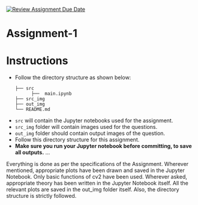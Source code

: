 [![Review Assignment Due Date](https://classroom.github.com/assets/deadline-readme-button-22041afd0340ce965d47ae6ef1cefeee28c7c493a6346c4f15d667ab976d596c.svg)](https://classroom.github.com/a/JdeUZWv0)

 
# Assignment-1

# Instructions
- Follow the directory structure as shown below: 
  ```
  ├── src
        ├──  main.ipynb
  ├── src_img
  ├── out_img
  └── README.md
  ```
- `src` will contain the Jupyter notebooks used for the assignment.
- `src_img` folder will contain images used for the questions.
- `out_img` folder should contain output images of the question.
- Follow this directory structure for this assignment.
- **Make sure you run your Jupyter notebook before committing, to save all outputs.**
...

Everything is done as per the specifications of the Assignment. Wherever mentioned, appropriate plots have been drawn and saved in the Jupyter Notebook. Only basic functions of cv2 have been used. Wherever asked, appropriate theory has been written in the Jupyter Notebook itself. All the relevant plots are saved in the out_img folder itself. Also, the directory structure is strictly followed.